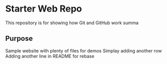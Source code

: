# Starter Web Repo

This repository is for showing how Git and GitHub work summa

## Purpose

Sample website with plenty of files for demos
Simplay adding another row
Adding another line in README for rebase
